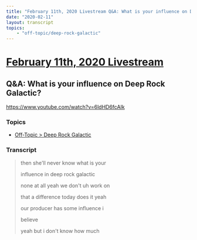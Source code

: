 ```yaml
---
title: "February 11th, 2020 Livestream Q&A: What is your influence on Deep Rock Galactic?"
date: "2020-02-11"
layout: transcript
topics:
    - "off-topic/deep-rock-galactic"
---
```

# [February 11th, 2020 Livestream](../2020-02-11.md)
## Q&A: What is your influence on Deep Rock Galactic?
https://www.youtube.com/watch?v=6ldHD6fcAIk

### Topics
* [Off-Topic > Deep Rock Galactic](../topics/off-topic/deep-rock-galactic.md)

### Transcript

> then she'll never know what is your
>
> influence in deep rock galactic
>
> none at all yeah we don't uh work on
>
> that a difference today does it yeah
>
> our producer has some influence i
>
> believe
>
> yeah but i don't know how much
